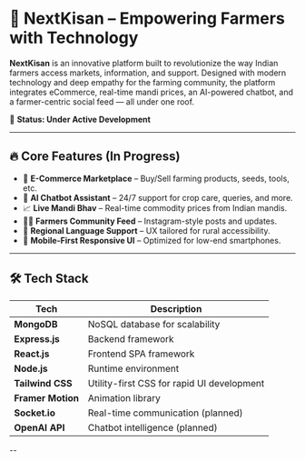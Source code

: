 # 🌾 NextKisan – Empowering Farmers with Technology

**NextKisan** is an innovative platform built to revolutionize the way Indian farmers access markets, information, and support. Designed with modern technology and deep empathy for the farming community, the platform integrates eCommerce, real-time mandi prices, an AI-powered chatbot, and a farmer-centric social feed — all under one roof.

🚧 **Status: Under Active Development**

---

## 🔥 Core Features (In Progress)

- 🛒 **E-Commerce Marketplace** – Buy/Sell farming products, seeds, tools, etc.
- 🤖 **AI Chatbot Assistant** – 24/7 support for crop care, queries, and more.
- 📈 **Live Mandi Bhav** – Real-time commodity prices from Indian mandis.
- 👨‍🌾 **Farmers Community Feed** – Instagram-style posts and updates.
- 📣 **Regional Language Support** – UX tailored for rural accessibility.
- 📱 **Mobile-First Responsive UI** – Optimized for low-end smartphones.

---

## 🛠️ Tech Stack

| Tech             | Description                                  |
|------------------|----------------------------------------------|
| **MongoDB**      | NoSQL database for scalability               |
| **Express.js**   | Backend framework                            |
| **React.js**     | Frontend SPA framework                       |
| **Node.js**      | Runtime environment                          |
| **Tailwind CSS** | Utility-first CSS for rapid UI development   |
| **Framer Motion**| Animation library                            |
| **Socket.io**    | Real-time communication (planned)            |
| **OpenAI API**   | Chatbot intelligence (planned)               |

--
